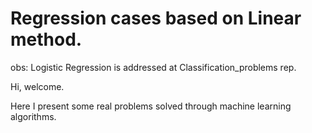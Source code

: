 # Regression cases based on Linear method. 

obs: Logistic Regression is addressed at Classification_problems rep.
 
 Hi, welcome.
 
 Here I present some real problems solved through machine learning algorithms. 
